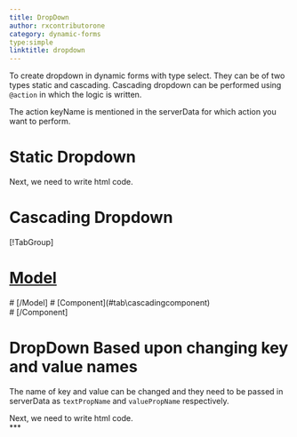```yaml
---
title: DropDown
author: rxcontributorone
category: dynamic-forms
type:simple
linktitle: dropdown
---
```


To create dropdown in dynamic forms with type select. They can be of two types static and cascading.
Cascading dropdown can be performed using `@action` in which the logic is written.

The action keyName is mentioned in the serverData for which action you want to perform.

# Static Dropdown
<div component="app-code" key="DropDown-static-component"></div> 
Next, we need to write html code.
<div component="app-code" key="DropDown-static-html"></div> 
<div component="app-example-runner" ref-component="app-dropdown-static"></div>

# Cascading Dropdown
<div component="app-tabs" key="cascading"></div>

[!TabGroup]
# [Model](#tab\cascadingmodel)
<div component="app-code" key="DropDown-cascading-model"></div> 
# [/Model]
# [Component](#tab\cascadingcomponent)
<div component="app-code" key="DropDown-cascading-component"></div> 
# [/Component]

<div component="app-code" key="DropDown-cascading-html"></div> 
<div component="app-example-runner" ref-component="app-dropdown-cascading"></div>

# DropDown Based upon changing key and value names
The name of key and value can be changed and they need to be passed in serverData as `textPropName` and `valuePropName`
respectively.

<div component="app-code" key="DropDown-value-component"></div> 
Next, we need to write html code.
<div component="app-code" key="DropDown-value-html"></div> 
<div component="app-example-runner" ref-component="app-dropdown-value"></div>
***


